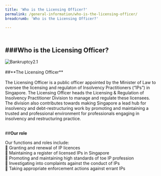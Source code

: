 ```yaml
---
title: 'Who is the Licensing Officer?'
permalink: /general-information/who-is-the-licensing-officer/
breadcrumb: 'Who is the Licensing Officer?'

---
```



<br>###**Who is the Licensing Officer?** <br>
---
<div class="image">
<img src="/images/cut.jpg" alt="Bankruptcy2.1" ttle="Bankruptcy2.1">
</div>
<br>##**The Licensing Officer** <br>
<br>
The Licensing Officer is a public officer appointed by the Minister of Law to oversee the
licensing and regulaton of Insolvency Practitioners (“IPs”) in Singapore. The Licensing
Officer heads the Licensing & Regulation of Insolvency Practitioner Division to manage and
regulate these licensees. The division also contributes towards making Singapore a lead hub
for insolvency and debt-restructuring work by promoting and maintaining a trusted and
professional environment for professionals engaging in insolvency and restructuring
practice.<br>

<br>##**Our role** <br>

Our functions and roles include:
<br> Granting and renewal of IP licences
<br> Maintaining a register of licensed IPs in Singapore
<br> Promoting and maintaining high standards of toe IP profession
<br> Investigating into complaints against the conduct of IPs
<br> Taking appropriate enforcement actions against errant IPs<br>
